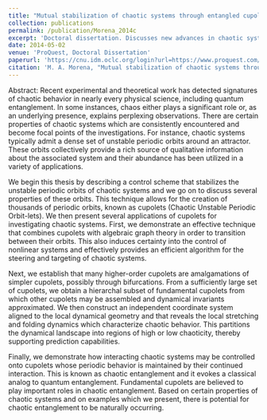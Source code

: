 ```yaml
---
title: "Mutual stabilization of chaotic systems through entangled cupolets."
collection: publications
permalink: /publication/Morena_2014c
excerpt: 'Doctoral dissertation. Discusses new advances in chaotic systems research, notably the mutual stabilization that can arise between pairs of interacting chaotic systems.'
date: 2014-05-02
venue: 'ProQuest, Doctoral Dissertation'
paperurl: 'https://cnu.idm.oclc.org/login?url=https://www.proquest.com/dissertations-theses/mutual-stabilization-chaotic-systems-through/docview/1548365664/se-2?accountid=10100'
citation: 'M. A. Morena, "Mutual stabilization of chaotic systems through entangled cupolets." Order No. 3581216, University of New Hampshire, 2014.'
---
```


Abstract: Recent experimental and theoretical work has detected signatures of chaotic behavior in nearly every physical science, including quantum entanglement. In some instances, chaos either plays a significant role or, as an underlying presence, explains perplexing observations. There are certain properties of chaotic systems which are consistently encountered and become focal points of the investigations. For instance, chaotic systems typically admit a dense set of unstable periodic orbits around an attractor. These orbits collectively provide a rich source of qualitative information about the associated system and their abundance has been utilized in a variety of applications.

We begin this thesis by describing a control scheme that stabilizes the unstable periodic orbits of chaotic systems and we go on to discuss several properties of these orbits. This technique allows for the creation of thousands of periodic orbits, known as cupolets (Chaotic Unstable Periodic Orbit-lets). We then present several applications of cupolets for investigating chaotic systems. First, we demonstrate an effective technique that combines cupolets with algebraic graph theory in order to transition between their orbits. This also induces certainty into the control of nonlinear systems and effectively provides an efficient algorithm for the steering and targeting of chaotic systems.

Next, we establish that many higher-order cupolets are amalgamations of simpler cupolets, possibly through bifurcations. From a sufficiently large set of cupolets, we obtain a hierarchal subset of fundamental cupolets from which other cupolets may be assembled and dynamical invariants approximated. We then construct an independent coordinate system aligned to the local dynamical geometry and that reveals the local stretching and folding dynamics which characterize chaotic behavior. This partitions the dynamical landscape into regions of high or low chaoticity, thereby supporting prediction capabilities.

Finally, we demonstrate how interacting chaotic systems may be controlled onto cupolets whose periodic behavior is maintained by their continued interaction. This is known as chaotic entanglement and it evokes a classical analog to quantum entanglement. Fundamental cupolets are believed to play important roles in chaotic entanglement. Based on certain properties of chaotic systems and on examples which we present, there is potential for chaotic entanglement to be naturally occurring.
